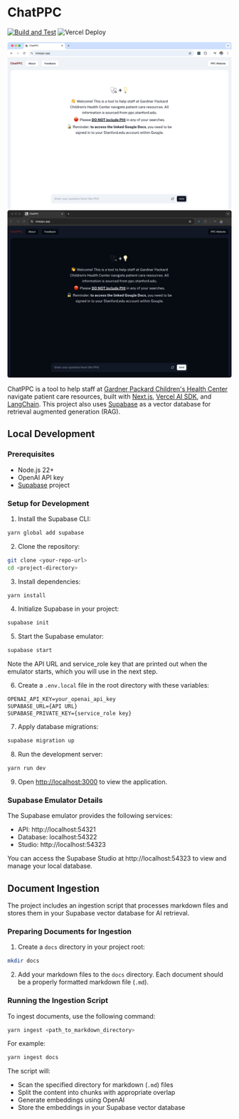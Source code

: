 # ChatPPC

[![Build and Test](https://github.com/StanfordBDHG/ChatPPC/actions/workflows/build-and-test.yml/badge.svg)](https://github.com/StanfordBDHG/ChatPPC/actions/workflows/build-and-test.yml) 
![Vercel Deploy](https://deploy-badge.vercel.app/vercel/chatppc)

![ChatPPC Screenshot](public/images/ChatPPC-screenshot-light.png#gh-light-mode-only)
![ChatPPC Screenshot](public/images/ChatPPC-screenshot-dark.png#gh-dark-mode-only)

ChatPPC is a tool to help staff at [Gardner Packard Children's Health Center](https://med.stanford.edu/ppc.html) navigate patient care resources, built with [Next.js](https://nextjs.org/), [Vercel AI SDK](https://sdk.vercel.ai/), and [LangChain](https://js.langchain.com/). This project also uses [Supabase](https://supabase.com/) as a vector database for retrieval augmented generation (RAG).

## Local Development

### Prerequisites

- Node.js 22+ 
- OpenAI API key
- [Supabase](https://supabase.com/) project

### Setup for Development

1. Install the Supabase CLI:
```bash
yarn global add supabase
```

2. Clone the repository:
```bash
git clone <your-repo-url>
cd <project-directory>
```

3. Install dependencies:
```bash
yarn install
```

4. Initialize Supabase in your project:
```bash
supabase init
```

5. Start the Supabase emulator:
```bash
supabase start
```

Note the API URL and service_role key that are printed out when the emulator starts, which you will use in the next step.

6. Create a `.env.local` file in the root directory with these variables:
```env
OPENAI_API_KEY=your_openai_api_key
SUPABASE_URL={API URL}
SUPABASE_PRIVATE_KEY={service_role key}
```

7. Apply database migrations:
```bash
supabase migration up
```

8. Run the development server:
```bash
yarn run dev
```

9. Open [http://localhost:3000](http://localhost:3000) to view the application.

### Supabase Emulator Details

The Supabase emulator provides the following services:
- API: http://localhost:54321
- Database: localhost:54322
- Studio: http://localhost:54323

You can access the Supabase Studio at http://localhost:54323 to view and manage your local database.

## Document Ingestion

The project includes an ingestion script that processes markdown files and stores them in your Supabase vector database for AI retrieval.

### Preparing Documents for Ingestion

1. Create a `docs` directory in your project root:
```bash
mkdir docs
```

2. Add your markdown files to the `docs` directory. Each document should be a properly formatted markdown file (`.md`).

### Running the Ingestion Script

To ingest documents, use the following command:
```bash
yarn ingest <path_to_markdown_directory>
```

For example:
```bash
yarn ingest docs
```

The script will:
- Scan the specified directory for markdown (`.md`) files
- Split the content into chunks with appropriate overlap
- Generate embeddings using OpenAI
- Store the embeddings in your Supabase vector database
